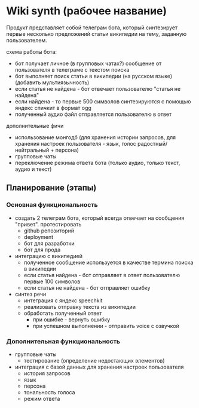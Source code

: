 # Wiki synth (рабочее название)

Продукт представляет собой телеграм бота, который синтезирует первые несколько предложений статьи 
википедии на тему, заданную пользователем.

схема работы бота:
- бот получает личное (в групповых чатах?) сообщение от пользователя в телеграме с текстом поиска
- бот выполняет поиск статьи в википедии (на русском языке) (добавить мультиязычность)
- если статья не найдена - бот отвечает пользователю "статья не найдена"
- если найдена - то первые 500 символов синтезируются с помощью яндекс спичкит в формат ogg
- полученный аудио файл отправляется пользователю в ответ



дополнительные фичи
- использование монгодб (для хранения истории запросов, для хранения настроек пользователя - язык, голос радостный/нейтральный + персона)
- групповые чаты
- переключение режима ответа бота (только аудио, только текст, аудио и текст)

## Планирование (этапы)

### Основная функциональность

- создать 2 телеграм бота, который всегда отвечает на сообщения "привет". протестировать
  - github репозиторий
  - deployment
  - бот для разработки
  - бот для прода
- интеграцию с википедией
  - полученное сообщение используется в качестве термина поиска в википедии
  - если статья найдена - бот отправляет в ответ пользователю первые 100 символов
  - если статья не найдена - бот отправляет ошибку
- синтез речи
  - интеграция с яндекс speechkit
  - реализовать отправку текста из википедии
  - обработать полученный ответ
    - при ошибке - вернуть ошибку
    - при успешном выполнении - отправить voice с озвучкой

### Дополнительная функциональность

- групповые чаты
  - тестирование (определение недостающих элементов)
- интеграция с базой данных для хранения настроек пользователя
  - история запросов
  - язык
  - персона
  - тональность голоса
  - режим ответа
